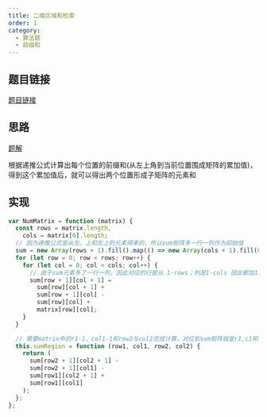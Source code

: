 ```yaml
---
title: 二维区域和检索
order: 1
category:
  - 算法题
  - 前缀和
---
```


## 题目链接

[题目链接](https://leetcode.cn/problems/range-sum-query-2d-immutable/description/)

## 思路

[题解](https://leetcode.cn/problems/range-sum-query-2d-immutable/description/)

根据递推公式计算出每个位置的前缀和(从左上角到当前位置围成矩阵的累加值)，得到这个累加值后，就可以得出两个位置形成子矩阵的元素和

## 实现

```js
var NumMatrix = function (matrix) {
  const rows = matrix.length,
    cols = matrix[0].length;
  // 因为递推公式是从左、上和左上的元素得来的，所以sum矩阵多一行一列作为初始值
  sum = new Array(rows + 1).fill().map(() => new Array(cols + 1).fill(0));
  for (let row = 0; row < rows; row++) {
    for (let col = 0; col < cols; col++) {
      // 由于sum元素多了一行一列，因此对应的行是从 1-rows；列是1-cols 因此都加1
      sum[row + 1][col + 1] =
        sum[row][col + 1] +
        sum[row + 1][col] -
        sum[row][col] +
        matrix[row][col];
    }
  }

  // 需要matrix中的r1-1，col1-1和row2与col2完成计算，对应到sum矩阵就是r1,c1和r2+1和c2+1
  this.sumRegion = function (row1, col1, row2, col2) {
    return (
      sum[row2 + 1][col2 + 1] -
      sum[row2 + 1][col1] -
      sum[row1][col2 + 1] +
      sum[row1][col1]
    );
  };
};
```
